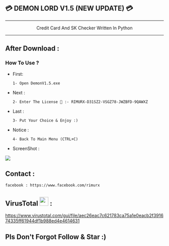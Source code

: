 ## 💳 DEMON LORD V1.5 (NEW UPDATE) 💳




---

<p align=center>Credit Card And SK Checker Written In Python</a></p>

---
After Download : 
------
         

### How To Use ?

 - First:
   
       1- Open DemonV1.5.exe
       
 - Next :
       
       2- Enter The License 🔑 :- RIMURX-D31SZ2-VSGZ78-JWZBFD-9QAWXZ

 - Last :

       3- Put Your Choice & Enjoy :) 
       
 - Notice :
 
       4- Back To Main Menu (CTRL+C)
       
 - ScreenShot :
 <img src="https://image.prntscr.com/image/9P1UWGgNTu-bKETph_HT3g.png" >

## Contact :

```
facebook : https://www.facebook.com/rimurx
```

## VirusTotal <img src="https://www.virustotal.com/gui/images/omnibar/vt_logo.svg" width="28px"> :

https://www.virustotal.com/gui/file/aec26eac7c621783ca75a1e0eacb2f391674335ff61944df1b988ed4e4614631

## Pls Don't Forgot Follow & Star :)
